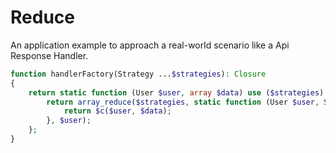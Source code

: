 # Reduce

An application example to approach a real-world scenario like a Api Response Handler.

```php
function handlerFactory(Strategy ...$strategies): Closure
{
    return static function (User $user, array $data) use ($strategies): User {
        return array_reduce($strategies, static function (User $user, Strategy $c) use ($data): User {
            return $c($user, $data);
        }, $user);
    };
}
```
